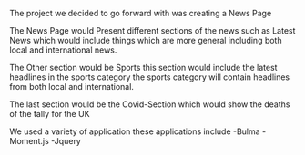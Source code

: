 The project we decided to go forward with was creating a News Page

The News Page would Present different sections of the news such as Latest News which would include things
which are more general including both local and international news.

The Other section would be Sports this section would include the latest headlines in the sports category
the sports category will contain headlines from both local and international.

The last section would be the Covid-Section which would show the deaths of the tally for the UK

We used a variety of application these applications include
-Bulma
-Moment.js
-Jquery
